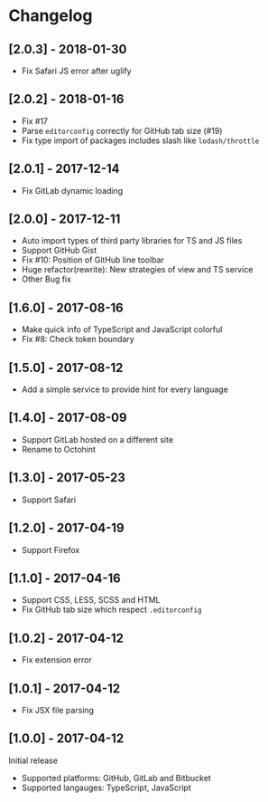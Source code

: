 # Changelog

## [2.0.3] - 2018-01-30

* Fix Safari JS error after uglify

## [2.0.2] - 2018-01-16

* Fix #17
* Parse `editorconfig` correctly for GitHub tab size (#19)
* Fix type import of packages includes slash like `lodash/throttle`

## [2.0.1] - 2017-12-14

* Fix GitLab dynamic loading

## [2.0.0] - 2017-12-11

* Auto import types of third party libraries for TS and JS files
* Support GitHub Gist
* Fix #10: Position of GitHub line toolbar
* Huge refactor(rewrite): New strategies of view and TS service
* Other Bug fix

## [1.6.0] - 2017-08-16

* Make quick info of TypeScript and JavaScript colorful
* Fix #8: Check token boundary

## [1.5.0] - 2017-08-12

* Add a simple service to provide hint for every language

## [1.4.0] - 2017-08-09

* Support GitLab hosted on a different site
* Rename to Octohint

## [1.3.0] - 2017-05-23

* Support Safari

## [1.2.0] - 2017-04-19

* Support Firefox

## [1.1.0] - 2017-04-16

* Support CSS, LESS, SCSS and HTML
* Fix GitHub tab size which respect `.editorconfig`

## [1.0.2] - 2017-04-12

* Fix extension error

## [1.0.1] - 2017-04-12

* Fix JSX file parsing

## [1.0.0] - 2017-04-12

Initial release

* Supported platforms: GitHub, GitLab and Bitbucket
* Supported langauges: TypeScript, JavaScript
